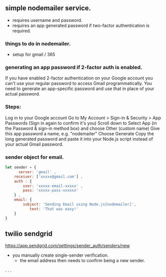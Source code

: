 
## simple nodemailer service.

- requires username and password.
- requires an app generated password if two-factor authentication is required.
    
### things to do in nodemailer.
* setup for gmail / 365

### generating an app password if 2-factor auth is enabled.
If you have enabled 2-factor authentication on your Google account you can't use your regular password to access Gmail programmatically. You need to generate an app-specific password and use that in place of your actual password.

### Steps:
Log in to your Google account Go to My Account > Sign-in & Security > App Passwords (Sign in again to confirm it's you) Scroll down to Select App (in the Password & sign-in method box) and choose Other (custom name) Give this app password a name, e.g. "nodemailer" Choose Generate Copy the long generated password and paste it into your Node.js script instead of your actual Gmail password.

### sender object for email.
```javascript
let sender = {
      server: 'gmail' , 
    receiver: ['xxxxx@gmail.com'] ,
    auth : {
        user: 'xxxxx-email-xxxxx' ,
        pass: 'xxxxx-pass-xxxxxx'
    } , 
    email: {
        subject: 'Sending Email using Node.js[nodemailer]',
           text: 'That was easy!'
    }  
}
```

## twilio sendgrid

https://app.sendgrid.com/settings/sender_auth/senders/new

- you manually create single-sender verification.
    - the email address then needs to confirm being a new sender.

. . .
